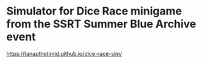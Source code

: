 # Simulator for Dice Race minigame from the SSRT Summer Blue Archive event
https://tanapthetimid.github.io/dice-race-sim/
